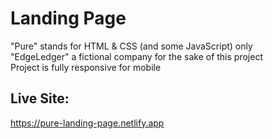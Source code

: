 # Landing Page
"Pure" stands for HTML &amp; CSS (and some JavaScript) only <br>
"EdgeLedger" a fictional company for the sake of this project <br>
Project is fully responsive for mobile

## Live Site:
https://pure-landing-page.netlify.app
